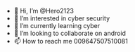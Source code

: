 - 👋 Hi, I’m @Hero2123
- 👀 I’m interested in cyber security 
- 🌱 I’m currently learning cyber 
- 💞️ I’m looking to collaborate on android 
- 📫 How to reach me 009647507510081

<!---
Hero2123/Hero2123 is a ✨ special ✨ repository because its `README.md` (this file) appears on your GitHub profile.
You can click the Preview link to take a look at your changes.
--->
